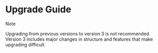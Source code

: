 # Upgrade Guide

> [!NOTE]
> Upgrading from previous versions to version 3 is not recommended. Version 3 includes major changes in structure and features that make upgrading difficult.
